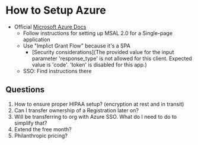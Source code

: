 # How to Setup Azure

- Official [Microsoft Azure Docs](https://docs.microsoft.com/en-us/azure/active-directory/develop/scenario-spa-overview)
    - Follow instructions for setting up MSAL 2.0 for a Single-page application
    - Use "Implict Grant Flow" because it's a SPA
        - [Security considerations](The provided value for the input parameter 'response_type' is not allowed for this client. Expected value is 'code'. 'token' is disabled for this app.)
    - SSO: Find instructions there

## Questions

1. How to ensure proper HIPAA setup? (encryption at rest and in transit)
1. Can I transfer ownership of a Registration later on?
1. Will be transferring to org with Azure SSO. What do I need to do to simplify that?
1. Extend the free month?
1. Philanthropic pricing?